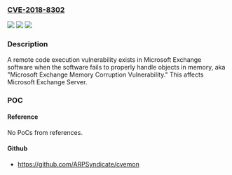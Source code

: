 ### [CVE-2018-8302](https://cve.mitre.org/cgi-bin/cvename.cgi?name=CVE-2018-8302)
![](https://img.shields.io/static/v1?label=Product&message=Microsoft%20Exchange%20Server&color=blue)
![](https://img.shields.io/static/v1?label=Version&message=n%2Fa&color=blue)
![](https://img.shields.io/static/v1?label=Vulnerability&message=Remote%20Code%20Execution&color=brighgreen)

### Description

A remote code execution vulnerability exists in Microsoft Exchange software when the software fails to properly handle objects in memory, aka "Microsoft Exchange Memory Corruption Vulnerability." This affects Microsoft Exchange Server.

### POC

#### Reference
No PoCs from references.

#### Github
- https://github.com/ARPSyndicate/cvemon

